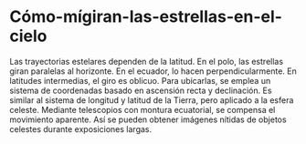 # Cómo-mígiran-las-estrellas-en-el-cielo
Las trayectorias estelares dependen de la latitud. En el polo, las estrellas giran paralelas al horizonte. En el ecuador, lo hacen perpendicularmente. En latitudes intermedias, el giro es oblicuo.
Para ubicarlas, se emplea un sistema de coordenadas basado en ascensión recta y declinación. Es similar al sistema de longitud y latitud de la Tierra, pero aplicado a la esfera celeste.
Mediante telescopios con montura ecuatorial, se compensa el movimiento aparente. Así se pueden obtener imágenes nítidas de objetos celestes durante exposiciones largas.
